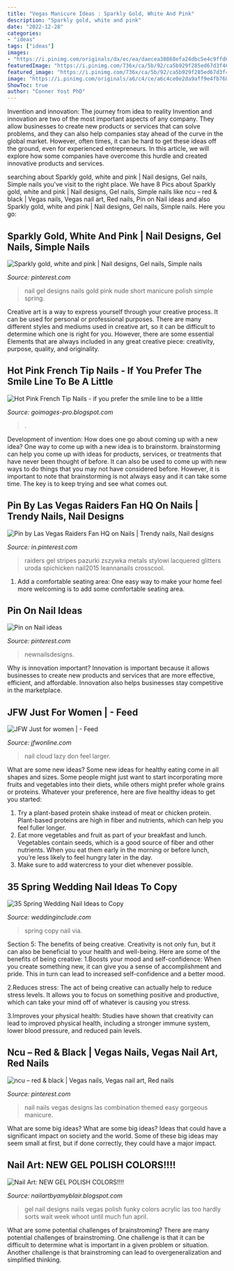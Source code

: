 ```yaml
---
title: "Vegas Manicure Ideas : Sparkly Gold, White And Pink"
description: "Sparkly gold, white and pink"
date: "2022-12-28"
categories:
- "ideas"
tags: ["ideas"]
images:
- "https://i.pinimg.com/originals/da/ec/ea/daecea38868efa24dbc5e4c9ffd64135.jpg"
featuredImage: "https://i.pinimg.com/736x/ca/5b/92/ca5b929f285ed67d3f461813138daed0--tip-nails-nail-manicure.jpg"
featured_image: "https://i.pinimg.com/736x/ca/5b/92/ca5b929f285ed67d3f461813138daed0--tip-nails-nail-manicure.jpg"
image: "https://i.pinimg.com/originals/a6/c4/ce/a6c4ce0e2da9aff9e4fb768d7a98ddc9.jpg"
ShowToc: true
author: "Conner Yost PhD"
---
```



Invention and innovation: The journey from idea to reality
Invention and innovation are two of the most important aspects of any company. They allow businesses to create new products or services that can solve problems, and they can also help companies stay ahead of the curve in the global market. However, often times, it can be hard to get these ideas off the ground, even for experienced entrepreneurs. In this article, we will explore how some companies have overcome this hurdle and created innovative products and services.

	

		
searching about Sparkly gold, white and pink | Nail designs, Gel nails, Simple nails you've visit to the right place. We have 8 Pics about Sparkly gold, white and pink | Nail designs, Gel nails, Simple nails like ncu – red &amp; black | Vegas nails, Vegas nail art, Red nails, Pin on Nail ideas and also Sparkly gold, white and pink | Nail designs, Gel nails, Simple nails. Here you go:
		
    
## Sparkly Gold, White And Pink | Nail Designs, Gel Nails, Simple Nails

<img loading=lazy src="https://i.pinimg.com/originals/a6/c4/ce/a6c4ce0e2da9aff9e4fb768d7a98ddc9.jpg" onerror="this.onerror=null;this.src='https://tse2.mm.bing.net/th?id=OIP.QfitdHRbhPwIitSPNk04vQHaG9&amp;pid=15.1';" alt="Sparkly gold, white and pink | Nail designs, Gel nails, Simple nails">

_Source: pinterest.com_

>nail gel designs nails gold pink nude short manicure polish simple spring. 

	

Creative art is a way to express yourself through your creative process. It can be used for personal or professional purposes. There are many different styles and mediums used in creative art, so it can be difficult to determine which one is right for you. However, there are some essential Elements that are always included in any great creative piece: creativity, purpose, quality, and originality.

    
## Hot Pink French Tip Nails - If You Prefer The Smile Line To Be A Little

<img loading=lazy src="https://i.pinimg.com/originals/eb/c1/68/ebc168a129a0524f5667c2ace1ac5f48.jpg" onerror="this.onerror=null;this.src='https://tse1.mm.bing.net/th?id=OIP.lINE5GaRyKwFu2TOHGob4AHaHa&amp;pid=15.1';" alt="Hot Pink French Tip Nails - if you prefer the smile line to be a little">

_Source: goimages-pro.blogspot.com_

>. 

	

Development of invention: How does one go about coming up with a new idea?
One way to come up with a new idea is to brainstorm. brainstorming can help you come up with ideas for products, services, or treatments that have never been thought of before. It can also be used to come up with new ways to do things that you may not have considered before. However, it is important to note that brainstorming is not always easy and it can take some time. The key is to keep trying and see what comes out.

    
## Pin By Las Vegas Raiders Fan HQ On Nails | Trendy Nails, Nail Designs

<img loading=lazy src="https://i.pinimg.com/736x/ca/5b/92/ca5b929f285ed67d3f461813138daed0--tip-nails-nail-manicure.jpg" onerror="this.onerror=null;this.src='https://tse1.mm.bing.net/th?id=OIP.y8a8qCcSM4yj1deGwTH2RAHaJV&amp;pid=15.1';" alt="Pin by Las Vegas Raiders Fan HQ on Nails | Trendy nails, Nail designs">

_Source: in.pinterest.com_

>raiders gel stripes pazurki zszywka metals stylowi lacquered glitters uroda spichicken nail2015 leannanails crosscool. 

	

1. Add a comfortable seating area: One easy way to make your home feel more welcoming is to add some comfortable seating area.

    
## Pin On Nail Ideas

<img loading=lazy src="https://i.pinimg.com/originals/da/ec/ea/daecea38868efa24dbc5e4c9ffd64135.jpg" onerror="this.onerror=null;this.src='https://tse4.mm.bing.net/th?id=OIP.AOh7bDggJoA9DMEvJ9FVFQHaHa&amp;pid=15.1';" alt="Pin on Nail ideas">

_Source: pinterest.com_

>newnailsdesigns. 

	

Why is innovation important?
Innovation is important because it allows businesses to create new products and services that are more effective, efficient, and affordable. Innovation also helps businesses stay competitive in the marketplace.

    
## JFW Just For Women | - Feed

<img loading=lazy src="https://jfwonline.com/wp-content/uploads/2020/04/IMG_2794.jpg" onerror="this.onerror=null;this.src='https://tse4.mm.bing.net/th?id=OIP.jtrSx4450EXoNkPfQEhA4QHaHa&amp;pid=15.1';" alt="JFW Just for women | - Feed">

_Source: jfwonline.com_

>nail cloud lazy don feel larger. 

	

What are some new ideas?
Some new ideas for healthy eating come in all shapes and sizes. Some people might just want to start incorporating more fruits and vegetables into their diets, while others might prefer whole grains or proteins. Whatever your preference, here are five healthy ideas to get you started: 
1) Try a plant-based protein shake instead of meat or chicken protein. Plant-based proteins are high in fiber and nutrients, which can help you feel fuller longer. 
2) Eat more vegetables and fruit as part of your breakfast and lunch. Vegetables contain seeds, which is a good source of fiber and other nutrients. When you eat them early in the morning or before lunch, you’re less likely to feel hungry later in the day. 
3) Make sure to add watercress to your diet whenever possible.

    
## 35 Spring Wedding Nail Ideas To Copy

<img loading=lazy src="http://www.weddinginclude.com/wp-content/uploads/2019/03/Spring-Wedding-Manicure-Ideas-to-Copy-1761882461933107977.jpg" onerror="this.onerror=null;this.src='https://tse2.mm.bing.net/th?id=OIP.vFoXC5cvTNam10mzvlWGWAHaH0&amp;pid=15.1';" alt="35 Spring Wedding Nail Ideas to Copy">

_Source: weddinginclude.com_

>spring copy nail via. 

	

Section 5: The benefits of being creative.
Creativity is not only fun, but it can also be beneficial to your health and well-being. Here are some of the benefits of being creative:
1.Boosts your mood and self-confidence: When you create something new, it can give you a sense of accomplishment and pride. This in turn can lead to increased self-confidence and a better mood.

2.Reduces stress: The act of being creative can actually help to reduce stress levels. It allows you to focus on something positive and productive, which can take your mind off of whatever is causing you stress.

3.Improves your physical health: Studies have shown that creativity can lead to improved physical health, including a stronger immune system, lower blood pressure, and reduced pain levels.


    
## Ncu – Red &amp; Black | Vegas Nails, Vegas Nail Art, Red Nails

<img loading=lazy src="https://i.pinimg.com/originals/12/85/f7/1285f7d8e1f14ea4cea9ac62a73f8e9f.jpg" onerror="this.onerror=null;this.src='https://tse4.mm.bing.net/th?id=OIP.N6RP-kE1B9DZs0PxK9m7QAHaHa&amp;pid=15.1';" alt="ncu – red &amp; black | Vegas nails, Vegas nail art, Red nails">

_Source: pinterest.com_

>nail nails vegas designs las combination themed easy gorgeous manicure. 

	

What are some big ideas?
What are some big ideas? Ideas that could have a significant impact on society and the world. Some of these big ideas may seem small at first, but if done correctly, they could have a major impact.

    
## Nail Art: NEW GEL POLISH COLORS!!!!

<img loading=lazy src="http://1.bp.blogspot.com/_BkvigWu1n1A/S8YrOtNOP8I/AAAAAAAABE4/tHlsBSJ2mcA/s1600/DSC06298.JPG" onerror="this.onerror=null;this.src='https://tse2.mm.bing.net/th?id=OIP.VnG14K_BDPRAWzG9b7f0mgHaFj&amp;pid=15.1';" alt="Nail Art: NEW GEL POLISH COLORS!!!!">

_Source: nailartbyamyblair.blogspot.com_

>gel nail designs nails vegas polish funky colors acrylic las too hardly sorts wait week whoot until much fun april. 

	

What are some potential challenges of brainstroming?
There are many potential challenges of brainstroming. One challenge is that it can be difficult to determine what is important in a given problem or situation. Another challenge is that brainstroming can lead to overgeneralization and simplified thinking.

